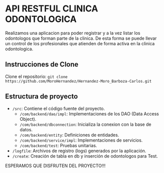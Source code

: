 # API RESTFUL CLINICA ODONTOLOGICA 

Realizamos una aplicacion para poder registrar y a la vez listar los odontologos que 
forman parte de la clinica. De esta forma se puede llevar un control de los profesionales
que atienden de forma activa en la clinica odontologica.

## Instrucciones de Clone

Clone el repositorio: `git clone https://github.com/MoroHernandez/Hernandez-Moro_Barboza-Carlos.git`

## Estructura de proyecto

- `/src`: Contiene el código fuente del proyecto.
    - `/com/backend/dao/impl`: Implementaciones de los DAO (Data Access Object).
    - `/com/backend/dbconnection`: Inicializa la conexion con la base de datos.
    - `/com/backend/entity`: Definiciones de entidades.
    - `/com/backend/service/impl`: Implementaciones de servicios.
    - `/com/backend/test`: Pruebas unitarias.
- `/logfile`: Archivos de registro (logs) generados por la aplicación.
- `/create`: Creación de tabla en db y inserción de odontologos para Test.


ESPERAMOS QUE DISFRUTEN DEL PROYECTO!!!
